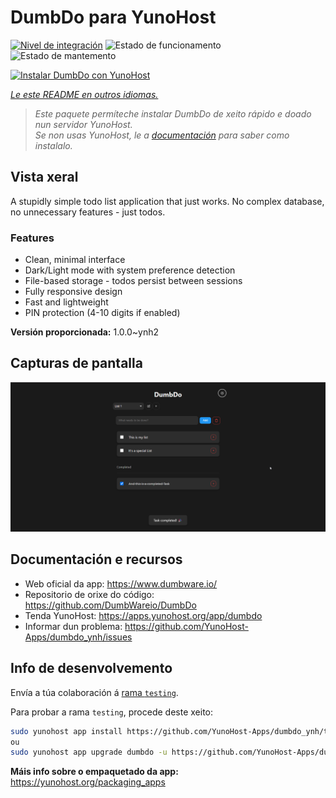 <!--
NOTA: Este README foi creado automáticamente por <https://github.com/YunoHost/apps/tree/master/tools/readme_generator>
NON debe editarse manualmente.
-->

# DumbDo para YunoHost

[![Nivel de integración](https://apps.yunohost.org/badge/integration/dumbdo)](https://ci-apps.yunohost.org/ci/apps/dumbdo/)
![Estado de funcionamento](https://apps.yunohost.org/badge/state/dumbdo)
![Estado de mantemento](https://apps.yunohost.org/badge/maintained/dumbdo)

[![Instalar DumbDo con YunoHost](https://install-app.yunohost.org/install-with-yunohost.svg)](https://install-app.yunohost.org/?app=dumbdo)

*[Le este README en outros idiomas.](./ALL_README.md)*

> *Este paquete permíteche instalar DumbDo de xeito rápido e doado nun servidor YunoHost.*  
> *Se non usas YunoHost, le a [documentación](https://yunohost.org/install) para saber como instalalo.*

## Vista xeral

A stupidly simple todo list application that just works. No complex database, no unnecessary features - just todos.

### Features

- Clean, minimal interface
- Dark/Light mode with system preference detection
- File-based storage - todos persist between sessions
- Fully responsive design
- Fast and lightweight
- PIN protection (4-10 digits if enabled)


**Versión proporcionada:** 1.0.0~ynh2

## Capturas de pantalla

![Captura de pantalla de DumbDo](./doc/screenshots/screenshot.png)

## Documentación e recursos

- Web oficial da app: <https://www.dumbware.io/>
- Repositorio de orixe do código: <https://github.com/DumbWareio/DumbDo>
- Tenda YunoHost: <https://apps.yunohost.org/app/dumbdo>
- Informar dun problema: <https://github.com/YunoHost-Apps/dumbdo_ynh/issues>

## Info de desenvolvemento

Envía a túa colaboración á [rama `testing`](https://github.com/YunoHost-Apps/dumbdo_ynh/tree/testing).

Para probar a rama `testing`, procede deste xeito:

```bash
sudo yunohost app install https://github.com/YunoHost-Apps/dumbdo_ynh/tree/testing --debug
ou
sudo yunohost app upgrade dumbdo -u https://github.com/YunoHost-Apps/dumbdo_ynh/tree/testing --debug
```

**Máis info sobre o empaquetado da app:** <https://yunohost.org/packaging_apps>
